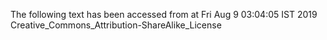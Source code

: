 The following text has been accessed from at Fri Aug 9 03:04:05 IST 2019
Creative_Commons_Attribution-ShareAlike_License
